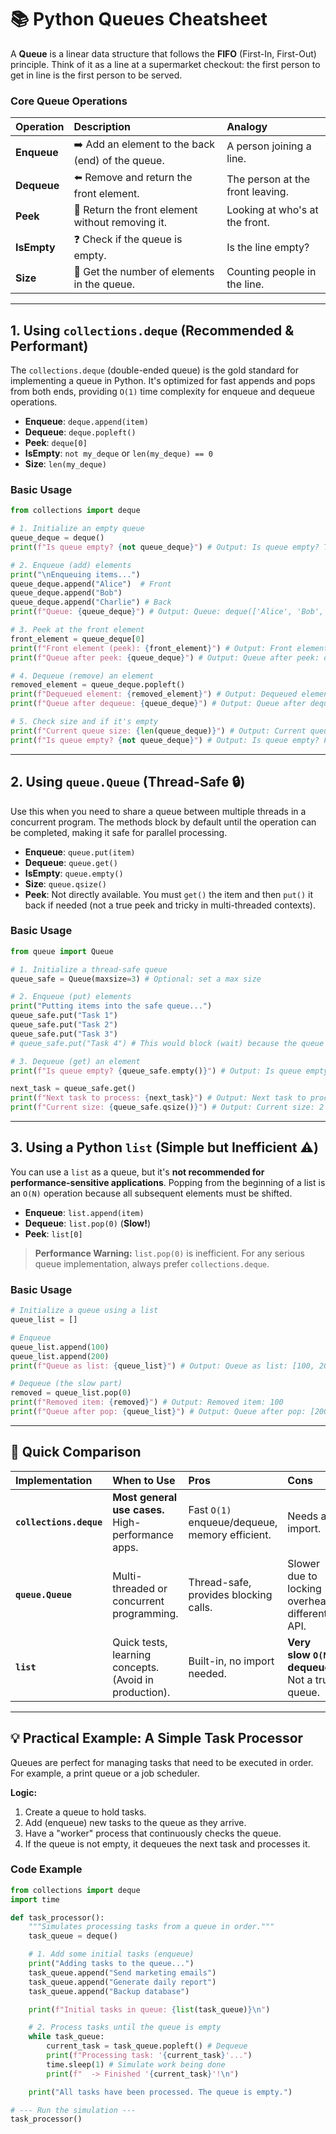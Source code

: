 # 📚 Python Queues Cheatsheet

A **Queue** is a linear data structure that follows the **FIFO** (First-In, First-Out) principle. Think of it as a line at a supermarket checkout: the first person to get in line is the first person to be served.

### Core Queue Operations

| Operation   | Description                                     | Analogy                       |
| :---------- | :---------------------------------------------- | :---------------------------- |
| **Enqueue** | ➡️ Add an element to the back (end) of the queue. | A person joining a line.      |
| **Dequeue** | ⬅️ Remove and return the front element.         | The person at the front leaving. |
| **Peek**    | 👀 Return the front element without removing it.  | Looking at who's at the front. |
| **IsEmpty** | ❓ Check if the queue is empty.                 | Is the line empty?            |
| **Size**    | 📏 Get the number of elements in the queue.     | Counting people in the line.  |

---

## 1. Using `collections.deque` (Recommended & Performant)

The `collections.deque` (double-ended queue) is the gold standard for implementing a queue in Python. It's optimized for fast appends and pops from both ends, providing `O(1)` time complexity for enqueue and dequeue operations.

-   **Enqueue**: `deque.append(item)`
-   **Dequeue**: `deque.popleft()`
-   **Peek**: `deque[0]`
-   **IsEmpty**: `not my_deque` or `len(my_deque) == 0`
-   **Size**: `len(my_deque)`

### Basic Usage

```python
from collections import deque

# 1. Initialize an empty queue
queue_deque = deque()
print(f"Is queue empty? {not queue_deque}") # Output: Is queue empty? True

# 2. Enqueue (add) elements
print("\nEnqueuing items...")
queue_deque.append("Alice")  # Front
queue_deque.append("Bob")
queue_deque.append("Charlie") # Back
print(f"Queue: {queue_deque}") # Output: Queue: deque(['Alice', 'Bob', 'Charlie'])

# 3. Peek at the front element
front_element = queue_deque[0]
print(f"Front element (peek): {front_element}") # Output: Front element (peek): Alice
print(f"Queue after peek: {queue_deque}") # Output: Queue after peek: deque(['Alice', 'Bob', 'Charlie'])

# 4. Dequeue (remove) an element
removed_element = queue_deque.popleft()
print(f"Dequeued element: {removed_element}") # Output: Dequeued element: Alice
print(f"Queue after dequeue: {queue_deque}") # Output: Queue after dequeue: deque(['Bob', 'Charlie'])

# 5. Check size and if it's empty
print(f"Current queue size: {len(queue_deque)}") # Output: Current queue size: 2
print(f"Is queue empty? {not queue_deque}") # Output: Is queue empty? False
```

---

## 2. Using `queue.Queue` (Thread-Safe 🔒)

Use this when you need to share a queue between multiple threads in a concurrent program. The methods block by default until the operation can be completed, making it safe for parallel processing.

-   **Enqueue**: `queue.put(item)`
-   **Dequeue**: `queue.get()`
-   **IsEmpty**: `queue.empty()`
-   **Size**: `queue.qsize()`
-   **Peek**: Not directly available. You must `get()` the item and then `put()` it back if needed (not a true peek and tricky in multi-threaded contexts).

### Basic Usage

```python
from queue import Queue

# 1. Initialize a thread-safe queue
queue_safe = Queue(maxsize=3) # Optional: set a max size

# 2. Enqueue (put) elements
print("Putting items into the safe queue...")
queue_safe.put("Task 1")
queue_safe.put("Task 2")
queue_safe.put("Task 3")
# queue_safe.put("Task 4") # This would block (wait) because the queue is full

# 3. Dequeue (get) an element
print(f"Is queue empty? {queue_safe.empty()}") # Output: Is queue empty? False

next_task = queue_safe.get()
print(f"Next task to process: {next_task}") # Output: Next task to process: Task 1
print(f"Current size: {queue_safe.qsize()}") # Output: Current size: 2
```

---

## 3. Using a Python `list` (Simple but Inefficient ⚠️)

You can use a `list` as a queue, but it's **not recommended for performance-sensitive applications**. Popping from the beginning of a list is an `O(N)` operation because all subsequent elements must be shifted.

-   **Enqueue**: `list.append(item)`
-   **Dequeue**: `list.pop(0)` (**Slow!**)
-   **Peek**: `list[0]`

> **Performance Warning:** `list.pop(0)` is inefficient. For any serious queue implementation, always prefer `collections.deque`.

### Basic Usage

```python
# Initialize a queue using a list
queue_list = []

# Enqueue
queue_list.append(100)
queue_list.append(200)
print(f"Queue as list: {queue_list}") # Output: Queue as list: [100, 200]

# Dequeue (the slow part)
removed = queue_list.pop(0)
print(f"Removed item: {removed}") # Output: Removed item: 100
print(f"Queue after pop: {queue_list}") # Output: Queue after pop: [200]
```
---

## 📝 Quick Comparison

| Implementation          | When to Use                                  | Pros                               | Cons                                            |
| :---------------------- | :------------------------------------------- | :--------------------------------- | :---------------------------------------------- |
| **`collections.deque`** | **Most general use cases.** High-performance apps. | Fast `O(1)` enqueue/dequeue, memory efficient. | Needs an import. |
| **`queue.Queue`**       | Multi-threaded or concurrent programming.    | Thread-safe, provides blocking calls. | Slower due to locking overhead, different API.  |
| **`list`**              | Quick tests, learning concepts. (Avoid in production). | Built-in, no import needed.      | **Very slow `O(N)` dequeue**. Not a true queue. |

---

## 💡 Practical Example: A Simple Task Processor

Queues are perfect for managing tasks that need to be executed in order. For example, a print queue or a job scheduler.

**Logic:**
1.  Create a queue to hold tasks.
2.  Add (enqueue) new tasks to the queue as they arrive.
3.  Have a "worker" process that continuously checks the queue.
4.  If the queue is not empty, it dequeues the next task and processes it.

### Code Example

```python
from collections import deque
import time

def task_processor():
    """Simulates processing tasks from a queue in order."""
    task_queue = deque()

    # 1. Add some initial tasks (enqueue)
    print("Adding tasks to the queue...")
    task_queue.append("Send marketing emails")
    task_queue.append("Generate daily report")
    task_queue.append("Backup database")

    print(f"Initial tasks in queue: {list(task_queue)}\n")

    # 2. Process tasks until the queue is empty
    while task_queue:
        current_task = task_queue.popleft() # Dequeue
        print(f"Processing task: '{current_task}'...")
        time.sleep(1) # Simulate work being done
        print(f"  -> Finished '{current_task}'!\n")

    print("All tasks have been processed. The queue is empty.")

# --- Run the simulation ---
task_processor()
```
